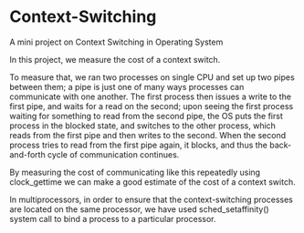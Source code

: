 # Context-Switching
A mini project on Context Switching in Operating System 

In this project, we measure the cost of a context switch.

 To measure that, we ran two processes on single CPU and set up two pipes between them; a pipe is just one of many ways processes can communicate with one another. 
The first process then issues a write to the first pipe, and waits for a read on the second; upon seeing the first process waiting for something to read from the second pipe, the OS puts the first process in the blocked state, and switches to the other process, which reads from the first pipe and then writes to the second. When the second process tries to read from the first pipe again, it blocks, and thus the back-and-forth cycle of communication continues. 

By measuring the cost of communicating like this repeatedly using clock_gettime we can make a good estimate of the cost of a context switch. 

In multiprocessors, in order to ensure that the context-switching processes are located on the same processor, we have used sched_setaffinity() system call to bind a process to a particular processor.

